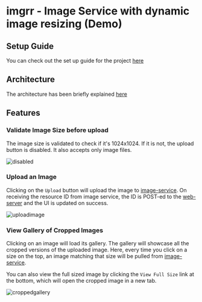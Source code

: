 # imgrr - Image Service with dynamic image resizing (Demo)

## Setup Guide

You can check out the set up guide for the project [here](https://github.com/abinavseelan/imgrr/wiki/Setup-Guide)

## Architecture

The architecture has been briefly explained [here](https://github.com/abinavseelan/imgrr/wiki/Architecture)

## Features

### Validate Image Size before upload

The image size is validated to check if it's 1024x1024. If it is not, the upload button is disabled. It also accepts only image files.

![disabled](https://user-images.githubusercontent.com/6417910/29496101-717e793e-85e9-11e7-9e07-ad0b887ce28e.gif)

### Upload an Image

Clicking on the `Upload` button will upload the image to [image-service](https://github.com/abinavseelan/imgrr/wiki/Architecture#image-service). On receiving the resource ID from image service, the ID is POST-ed to the [web-server](https://github.com/abinavseelan/imgrr/wiki/Architecture#web-server) and the UI is updated on success.

![uploadimage](https://user-images.githubusercontent.com/6417910/29496103-74aa9e26-85e9-11e7-8938-5a8c6c819d3d.gif)

### View Gallery of Cropped Images

Clicking on an image will load its gallery. The gallery will showcase all the cropped versions of the uploaded image. Here, every time you click on a size on the top, an image matching that size will be pulled from [image-service](https://github.com/abinavseelan/imgrr/wiki/Architecture#image-service).

You can also view the full sized image by clicking the `View Full Size` link at the bottom, which will open the cropped image in a new tab.

![croppedgallery](https://user-images.githubusercontent.com/6417910/29496102-72236638-85e9-11e7-8dcc-195fb8658fee.gif)

